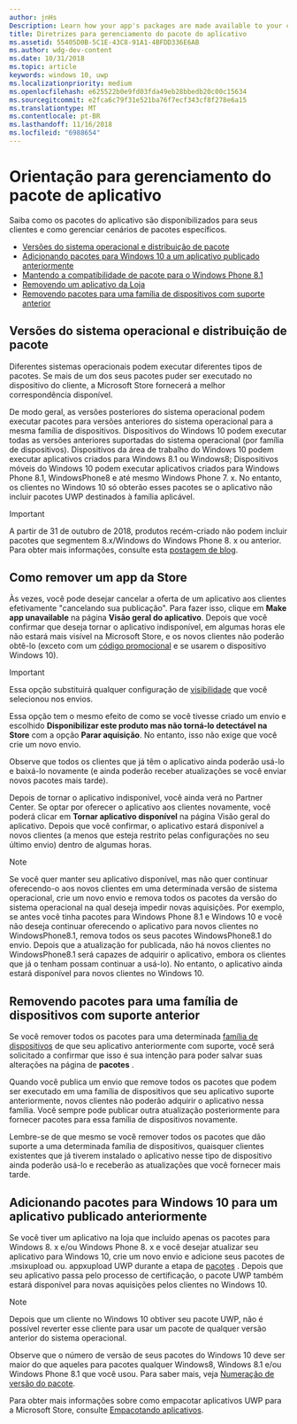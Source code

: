 ```yaml
---
author: jnHs
Description: Learn how your app's packages are made available to your customers, and how to manage specific package scenarios.
title: Diretrizes para gerenciamento do pacote do aplicativo
ms.assetid: 55405D0B-5C1E-43C8-91A1-4BFDD336E6AB
ms.author: wdg-dev-content
ms.date: 10/31/2018
ms.topic: article
keywords: windows 10, uwp
ms.localizationpriority: medium
ms.openlocfilehash: e625522b0e9fd03fda49eb28bbedb20c00c15634
ms.sourcegitcommit: e2fca6c79f31e521ba76f7ecf343cf8f278e6a15
ms.translationtype: MT
ms.contentlocale: pt-BR
ms.lasthandoff: 11/16/2018
ms.locfileid: "6988654"
---
```

# <a name="guidance-for-app-package-management"></a>Orientação para gerenciamento do pacote de aplicativo

Saiba como os pacotes do aplicativo são disponibilizados para seus clientes e como gerenciar cenários de pacotes específicos.

-   [Versões do sistema operacional e distribuição de pacote](#os-versions-and-package-distribution)
-   [Adicionando pacotes para Windows 10 a um aplicativo publicado anteriormente](#adding-packages-for-windows-10-to-a-previously-published-app)
-   [Mantendo a compatibilidade de pacote para o Windows Phone 8.1](#maintaining-package-compatibility-for-windows-phone-81)
-   [Removendo um aplicativo da Loja](#removing-an-app-from-the-store)
-   [Removendo pacotes para uma família de dispositivos com suporte anterior](#removing-packages-for-a-previously-supported-device-family)


## <a name="os-versions-and-package-distribution"></a>Versões do sistema operacional e distribuição de pacote

Diferentes sistemas operacionais podem executar diferentes tipos de pacotes. Se mais de um dos seus pacotes puder ser executado no dispositivo do cliente, a Microsoft Store fornecerá a melhor correspondência disponível.

De modo geral, as versões posteriores do sistema operacional podem executar pacotes para versões anteriores do sistema operacional para a mesma família de dispositivos. Dispositivos do Windows 10 podem executar todas as versões anteriores suportadas do sistema operacional (por família de dispositivos). Dispositivos da área de trabalho do Windows 10 podem executar aplicativos criados para Windows 8.1 ou Windows8; Dispositivos móveis do Windows 10 podem executar aplicativos criados para Windows Phone 8.1, WindowsPhone8 e até mesmo Windows Phone 7. x. No entanto, os clientes no Windows 10 só obterão esses pacotes se o aplicativo não incluir pacotes UWP destinados à família aplicável.

> [!IMPORTANT]
> A partir de 31 de outubro de 2018, produtos recém-criado não podem incluir pacotes que segmentem 8.x/Windows do Windows Phone 8. x ou anterior. Para obter mais informações, consulte esta [postagem de blog](https://blogs.windows.com/buildingapps/2018/08/20/important-dates-regarding-apps-with-windows-phone-8-x-and-earlier-and-windows-8-8-1-packages-submitted-to-microsoft-store/).


## <a name="removing-an-app-from-the-store"></a>Como remover um app da Store

Às vezes, você pode desejar cancelar a oferta de um aplicativo aos clientes efetivamente "cancelando sua publicação". Para fazer isso, clique em **Make app unavailable** na página **Visão geral do aplicativo**. Depois que você confirmar que deseja tornar o aplicativo indisponível, em algumas horas ele não estará mais visível na Microsoft Store, e os novos clientes não poderão obtê-lo (exceto com um [código promocional](generate-promotional-codes.md) e se usarem o dispositivo Windows 10).

> [!IMPORTANT]
> Essa opção substituirá qualquer configuração de [visibilidade](choose-visibility-options.md#discoverability) que você selecionou nos envios. 

Essa opção tem o mesmo efeito de como se você tivesse criado um envio e escolhido **Disponibilizar este produto mas não torná-lo detectável na Store** com a opção **Parar aquisição**. No entanto, isso não exige que você crie um novo envio.

Observe que todos os clientes que já têm o aplicativo ainda poderão usá-lo e baixá-lo novamente (e ainda poderão receber atualizações se você enviar novos pacotes mais tarde).

Depois de tornar o aplicativo indisponível, você ainda verá no Partner Center. Se optar por oferecer o aplicativo aos clientes novamente, você poderá clicar em **Tornar aplicativo disponível** na página Visão geral do aplicativo. Depois que você confirmar, o aplicativo estará disponível a novos clientes (a menos que esteja restrito pelas configurações no seu último envio) dentro de algumas horas.

> [!NOTE]
> Se você quer manter seu aplicativo disponível, mas não quer continuar oferecendo-o aos novos clientes em uma determinada versão de sistema operacional, crie um novo envio e remova todos os pacotes da versão do sistema operacional na qual deseja impedir novas aquisições. Por exemplo, se antes você tinha pacotes para Windows Phone 8.1 e Windows 10 e você não deseja continuar oferecendo o aplicativo para novos clientes no WindowsPhone8.1, remova todos os seus pacotes WindowsPhone8.1 do envio. Depois que a atualização for publicada, não há novos clientes no WindowsPhone8.1 será capazes de adquirir o aplicativo, embora os clientes que já o tenham possam continuar a usá-lo). No entanto, o aplicativo ainda estará disponível para novos clientes no Windows 10.


## <a name="removing-packages-for-a-previously-supported-device-family"></a>Removendo pacotes para uma família de dispositivos com suporte anterior

Se você remover todos os pacotes para uma determinada [família de dispositivos](https://docs.microsoft.com/uwp/extension-sdks/device-families-overview) de que seu aplicativo anteriormente com suporte, você será solicitado a confirmar que isso é sua intenção para poder salvar suas alterações na página de **pacotes** .

Quando você publica um envio que remove todos os pacotes que podem ser executado em uma família de dispositivos que seu aplicativo suporte anteriormente, novos clientes não poderão adquirir o aplicativo nessa família. Você sempre pode publicar outra atualização posteriormente para fornecer pacotes para essa família de dispositivos novamente.

Lembre-se de que mesmo se você remover todos os pacotes que dão suporte a uma determinada família de dispositivos, quaisquer clientes existentes que já tiverem instalado o aplicativo nesse tipo de dispositivo ainda poderão usá-lo e receberão as atualizações que você fornecer mais tarde.


<a name="adding-packages-for-windows-10-to-a-previously-published-app"></a>

## <a name="adding-packages-for-windows10-to-a-previously-published-app"></a>Adicionando pacotes para Windows 10 para um aplicativo publicado anteriormente

Se você tiver um aplicativo na loja que incluído apenas os pacotes para Windows 8. x e/ou Windows Phone 8. x e você desejar atualizar seu aplicativo para Windows 10, crie um novo envio e adicione seus pacotes de .msixupload ou. appxupload UWP durante a etapa de [pacotes](upload-app-packages.md) . Depois que seu aplicativo passa pelo processo de certificação, o pacote UWP também estará disponível para novas aquisições pelos clientes no Windows 10.

> [!NOTE]
> Depois que um cliente no Windows 10 obtiver seu pacote UWP, não é possível reverter esse cliente para usar um pacote de qualquer versão anterior do sistema operacional. 

Observe que o número de versão de seus pacotes do Windows 10 deve ser maior do que aqueles para pacotes qualquer Windows8, Windows 8.1 e/ou Windows Phone 8.1 que você usou. Para saber mais, veja [Numeração de versão do pacote](package-version-numbering.md).

Para obter mais informações sobre como empacotar aplicativos UWP para a Microsoft Store, consulte [Empacotando aplicativos](../packaging/index.md).
